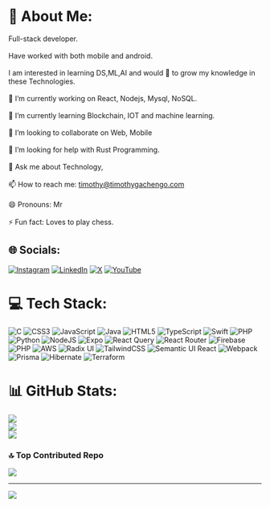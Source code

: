 # 💫 About Me:
Full-stack developer.<br><br>Have worked with both mobile and android.<br><br>I am interested in learning DS,ML,AI and would 💖 to grow my knowledge in these Technologies.<br><br>🔭 I’m currently working on React, Nodejs, Mysql, NoSQL.<br><br>🌱 I’m currently learning Blockchain, IOT and machine learning.<br><br>👯 I’m looking to collaborate on Web, Mobile<br><br>🤔 I’m looking for help with Rust Programming.<br><br>💬 Ask me about Technology,<br><br>📫 How to reach me: timothy@timothygachengo.com<br><br>😄 Pronouns: Mr<br><br>⚡ Fun fact: Loves to play chess.


## 🌐 Socials:
[![Instagram](https://img.shields.io/badge/Instagram-%23E4405F.svg?logo=Instagram&logoColor=white)](https://instagram.com/timothygachengo) [![LinkedIn](https://img.shields.io/badge/LinkedIn-%230077B5.svg?logo=linkedin&logoColor=white)](https://linkedin.com/in/timothygachengo) [![X](https://img.shields.io/badge/X-black.svg?logo=X&logoColor=white)](https://x.com/timothygachengo) [![YouTube](https://img.shields.io/badge/YouTube-%23FF0000.svg?logo=YouTube&logoColor=white)](https://youtube.com/@UCQrmota79FY81RgdVO0ek7A) 

# 💻 Tech Stack:
![C](https://img.shields.io/badge/c-%2300599C.svg?style=for-the-badge&logo=c&logoColor=white) ![CSS3](https://img.shields.io/badge/css3-%231572B6.svg?style=for-the-badge&logo=css3&logoColor=white) ![JavaScript](https://img.shields.io/badge/javascript-%23323330.svg?style=for-the-badge&logo=javascript&logoColor=%23F7DF1E) ![Java](https://img.shields.io/badge/java-%23ED8B00.svg?style=for-the-badge&logo=openjdk&logoColor=white) ![HTML5](https://img.shields.io/badge/html5-%23E34F26.svg?style=for-the-badge&logo=html5&logoColor=white) ![TypeScript](https://img.shields.io/badge/typescript-%23007ACC.svg?style=for-the-badge&logo=typescript&logoColor=white) ![Swift](https://img.shields.io/badge/swift-F54A2A?style=for-the-badge&logo=swift&logoColor=white) ![PHP](https://img.shields.io/badge/php-%23777BB4.svg?style=for-the-badge&logo=php&logoColor=white) ![Python](https://img.shields.io/badge/python-3670A0?style=for-the-badge&logo=python&logoColor=ffdd54) ![NodeJS](https://img.shields.io/badge/node.js-6DA55F?style=for-the-badge&logo=node.js&logoColor=white) ![Expo](https://img.shields.io/badge/expo-1C1E24?style=for-the-badge&logo=expo&logoColor=#D04A37) ![React Query](https://img.shields.io/badge/-React%20Query-FF4154?style=for-the-badge&logo=react%20query&logoColor=white) ![React Router](https://img.shields.io/badge/React_Router-CA4245?style=for-the-badge&logo=react-router&logoColor=white) ![Firebase](https://img.shields.io/badge/firebase-%23039BE5.svg?style=for-the-badge&logo=firebase) ![PHP](https://img.shields.io/badge/php-%23777BB4.svg?style=for-the-badge&logo=php&logoColor=white) ![AWS](https://img.shields.io/badge/AWS-%23FF9900.svg?style=for-the-badge&logo=amazon-aws&logoColor=white) ![Radix UI](https://img.shields.io/badge/radix%20ui-161618.svg?style=for-the-badge&logo=radix-ui&logoColor=white) ![TailwindCSS](https://img.shields.io/badge/tailwindcss-%2338B2AC.svg?style=for-the-badge&logo=tailwind-css&logoColor=white) ![Semantic UI React](https://img.shields.io/badge/Semantic%20UI%20React-%2335BDB2.svg?style=for-the-badge&logo=SemanticUIReact&logoColor=white) ![Webpack](https://img.shields.io/badge/webpack-%238DD6F9.svg?style=for-the-badge&logo=webpack&logoColor=black) ![Prisma](https://img.shields.io/badge/Prisma-3982CE?style=for-the-badge&logo=Prisma&logoColor=white) ![Hibernate](https://img.shields.io/badge/Hibernate-59666C?style=for-the-badge&logo=Hibernate&logoColor=white) ![Terraform](https://img.shields.io/badge/terraform-%235835CC.svg?style=for-the-badge&logo=terraform&logoColor=white)
# 📊 GitHub Stats:
![](https://github-readme-stats.vercel.app/api?username=timothygachengo&theme=dracula&hide_border=false&include_all_commits=true&count_private=true)<br/>
![](https://github-readme-streak-stats.herokuapp.com/?user=timothygachengo&theme=dracula&hide_border=false)<br/>
![](https://github-readme-stats.vercel.app/api/top-langs/?username=timothygachengo&theme=dracula&hide_border=false&include_all_commits=true&count_private=true&layout=compact)

### 🔝 Top Contributed Repo
![](https://github-contributor-stats.vercel.app/api?username=timothygachengo&limit=5&theme=dark&combine_all_yearly_contributions=true)

---
[![](https://visitcount.itsvg.in/api?id=timothygachengo&icon=0&color=0)](https://visitcount.itsvg.in)

<!-- Proudly created with GPRM ( https://gprm.itsvg.in ) -->
